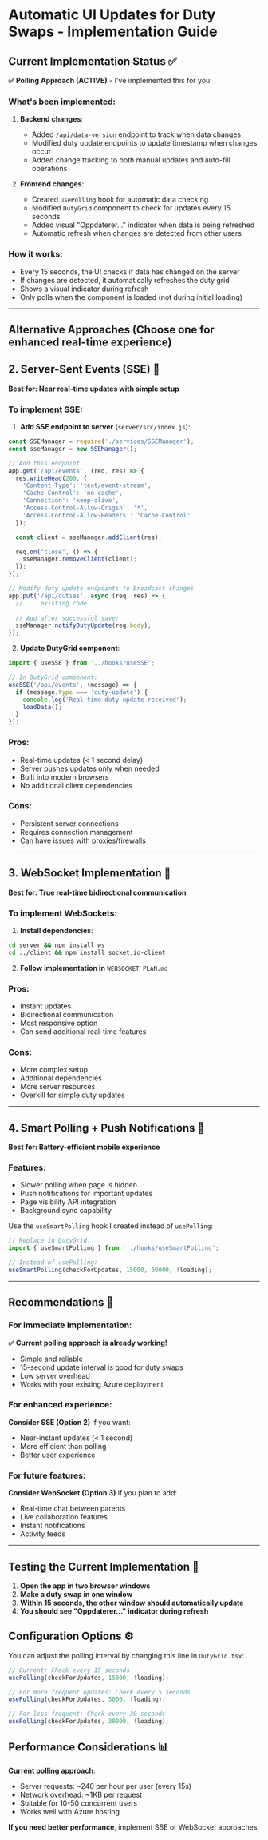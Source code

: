 # Automatic UI Updates for Duty Swaps - Implementation Guide

## Current Implementation Status ✅

**✅ Polling Approach (ACTIVE)** - I've implemented this for you:

### What's been implemented:
1. **Backend changes**:
   - Added `/api/data-version` endpoint to track when data changes
   - Modified duty update endpoints to update timestamp when changes occur
   - Added change tracking to both manual updates and auto-fill operations

2. **Frontend changes**:
   - Created `usePolling` hook for automatic data checking
   - Modified `DutyGrid` component to check for updates every 15 seconds
   - Added visual "Oppdaterer..." indicator when data is being refreshed
   - Automatic refresh when changes are detected from other users

### How it works:
- Every 15 seconds, the UI checks if data has changed on the server
- If changes are detected, it automatically refreshes the duty grid
- Shows a visual indicator during refresh
- Only polls when the component is loaded (not during initial loading)

---

## Alternative Approaches (Choose one for enhanced real-time experience)

## 2. Server-Sent Events (SSE) 📡
**Best for: Near real-time updates with simple setup**

### To implement SSE:

1. **Add SSE endpoint to server** (`server/src/index.js`):
```javascript
const SSEManager = require('./services/SSEManager');
const sseManager = new SSEManager();

// Add this endpoint
app.get('/api/events', (req, res) => {
  res.writeHead(200, {
    'Content-Type': 'text/event-stream',
    'Cache-Control': 'no-cache',
    'Connection': 'keep-alive',
    'Access-Control-Allow-Origin': '*',
    'Access-Control-Allow-Headers': 'Cache-Control'
  });

  const client = sseManager.addClient(res);

  req.on('close', () => {
    sseManager.removeClient(client);
  });
});

// Modify duty update endpoints to broadcast changes
app.put('/api/duties', async (req, res) => {
  // ... existing code ...
  
  // Add after successful save:
  sseManager.notifyDutyUpdate(req.body);
});
```

2. **Update DutyGrid component**:
```typescript
import { useSSE } from '../hooks/useSSE';

// In DutyGrid component:
useSSE('/api/events', (message) => {
  if (message.type === 'duty-update') {
    console.log('Real-time duty update received');
    loadData();
  }
});
```

### Pros:
- Real-time updates (< 1 second delay)
- Server pushes updates only when needed
- Built into modern browsers
- No additional client dependencies

### Cons:
- Persistent server connections
- Requires connection management
- Can have issues with proxies/firewalls

---

## 3. WebSocket Implementation 🔌
**Best for: True real-time bidirectional communication**

### To implement WebSockets:

1. **Install dependencies**:
```bash
cd server && npm install ws
cd ../client && npm install socket.io-client
```

2. **Follow implementation in** `WEBSOCKET_PLAN.md`

### Pros:
- Instant updates
- Bidirectional communication
- Most responsive option
- Can send additional real-time features

### Cons:
- More complex setup
- Additional dependencies
- More server resources
- Overkill for simple duty updates

---

## 4. Smart Polling + Push Notifications 📱
**Best for: Battery-efficient mobile experience**

### Features:
- Slower polling when page is hidden
- Push notifications for important updates
- Page visibility API integration
- Background sync capability

Use the `useSmartPolling` hook I created instead of `usePolling`:

```typescript
// Replace in DutyGrid:
import { useSmartPolling } from '../hooks/useSmartPolling';

// Instead of usePolling:
useSmartPolling(checkForUpdates, 15000, 60000, !loading);
```

---

## Recommendations 🎯

### For immediate implementation:
**✅ Current polling approach is already working!** 
- Simple and reliable
- 15-second update interval is good for duty swaps
- Low server overhead
- Works with your existing Azure deployment

### For enhanced experience:
**Consider SSE (Option 2)** if you want:
- Near-instant updates (< 1 second)
- More efficient than polling
- Better user experience

### For future features:
**Consider WebSocket (Option 3)** if you plan to add:
- Real-time chat between parents
- Live collaboration features
- Instant notifications
- Activity feeds

---

## Testing the Current Implementation 🧪

1. **Open the app in two browser windows**
2. **Make a duty swap in one window**
3. **Within 15 seconds, the other window should automatically update**
4. **You should see "Oppdaterer..." indicator during refresh**

## Configuration Options ⚙️

You can adjust the polling interval by changing this line in `DutyGrid.tsx`:
```typescript
// Current: Check every 15 seconds
usePolling(checkForUpdates, 15000, !loading);

// For more frequent updates: Check every 5 seconds
usePolling(checkForUpdates, 5000, !loading);

// For less frequent: Check every 30 seconds
usePolling(checkForUpdates, 30000, !loading);
```

## Performance Considerations 📊

**Current polling approach**:
- Server requests: ~240 per hour per user (every 15s)
- Network overhead: ~1KB per request
- Suitable for 10-50 concurrent users
- Works well with Azure hosting

**If you need better performance**, implement SSE or WebSocket approaches.